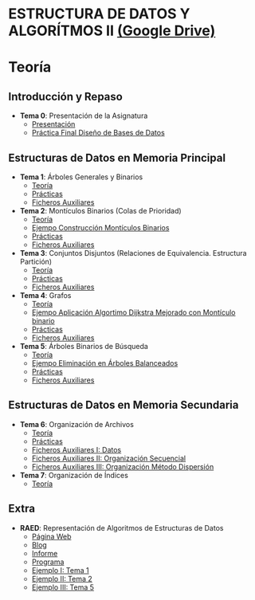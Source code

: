 # ESTRUCTURA DE DATOS Y ALGORÍTMOS II [(Google Drive)](https://drive.google.com/drive/u/0/folders/1SFqEo0f_5WLlTuv_YFaX4MJ5Q9lhwuSq)

# Teoría
## Introducción y Repaso
  - **Tema 0**: Presentación de la Asignatura
    - [Presentación](https://drive.google.com/open?id=19Ob8jzq0mq0MfXlHehlx8O5vshSVrR3l)
    - [Práctica Final Diseño de Bases de Datos](https://github.com/su1c1d3jerk/ingenieria-informatica-usal/tree/master/02-SEGUNDO/ESTRUCTURA%20DE%20DATOS%20Y%20ALGOR%C3%8DTMOS%20II/EJEMPLOS%20Y%20ARCHIVOS%20AUXILIARES/02.%20entregaTAD2018/entregaTAD)
## Estructuras de Datos en Memoria Principal
  - **Tema 1**: Árboles Generales y Binarios
    - [Teoría](https://drive.google.com/open?id=1avWdYHCFGsOOS6Se7IxD4wAl9uKKGylJ)
    - [Prácticas](https://drive.google.com/open?id=1wA8uJrp-z4lqJUhu954R-UR20V-kjXdT)
    - [Ficheros Auxiliares](https://github.com/su1c1d3jerk/ingenieria-informatica-usal/tree/master/02-SEGUNDO/ESTRUCTURA%20DE%20DATOS%20Y%20ALGOR%C3%8DTMOS%20II/EJEMPLOS%20Y%20ARCHIVOS%20AUXILIARES/05.%20arbolBinario)
  - **Tema 2**: Montículos Binarios (Colas de Prioridad)
    - [Teoría](https://drive.google.com/open?id=1qLk9m6vratlz7P4icV6SFcCJq8tg7t2S)
    - [Ejempo Construcción Montículos Binarios](https://drive.google.com/open?id=1wUe3U_8qJBY-8wWa3Vj7sBPwPfOTOfWW)
    - [Prácticas](https://drive.google.com/open?id=1hy-Gx-JHpb554vU1SA1PbNl9N8vRxY-q)
    - [Ficheros Auxiliares](https://github.com/su1c1d3jerk/ingenieria-informatica-usal/tree/master/02-SEGUNDO/ESTRUCTURA%20DE%20DATOS%20Y%20ALGOR%C3%8DTMOS%20II/EJEMPLOS%20Y%20ARCHIVOS%20AUXILIARES/09.%20monticuloBinario)
  - **Tema 3**: Conjuntos Disjuntos (Relaciones de Equivalencia. Estructura Partición)
    - [Teoría](https://drive.google.com/open?id=1ftKTROZT0COeGhl0upWXDBAFczLLZ_Ta)
    - [Prácticas](https://drive.google.com/open?id=1adroVgu_D8U-NRqAAZy8uVlwRCzj84Ds)
    - [Ficheros Auxiliares](https://github.com/su1c1d3jerk/ingenieria-informatica-usal/tree/master/02-SEGUNDO/ESTRUCTURA%20DE%20DATOS%20Y%20ALGOR%C3%8DTMOS%20II/EJEMPLOS%20Y%20ARCHIVOS%20AUXILIARES/11.%20conjuntosDisjuntos/conjuntos)
  - **Tema 4**: Grafos
    - [Teoría](https://drive.google.com/open?id=1yytf1ZeIbz8oshc7lMa4osnlxCDSJjbd)
    - [Ejempo Aplicación Algortimo Dijkstra Mejorado con Montículo binario](https://drive.google.com/open?id=1MZZFrwFvjO2NDGkbbJiUICPTcOFZDj5J)
    - [Prácticas](https://drive.google.com/open?id=1DmgYwkuvTI5r5VhwDUr4uV5hE6cHZMKD)
    - [Ficheros Auxiliares](https://github.com/su1c1d3jerk/ingenieria-informatica-usal/tree/master/02-SEGUNDO/ESTRUCTURA%20DE%20DATOS%20Y%20ALGOR%C3%8DTMOS%20II/EJEMPLOS%20Y%20ARCHIVOS%20AUXILIARES/15.%20grafos2017)
  - **Tema 5**: Árboles Binarios de Búsqueda
    - [Teoría](https://drive.google.com/open?id=1UULIsS3308OWbE-ptq5FCcakMw9zMWHE)
    - [Ejempo Eliminación en Árboles Balanceados](https://drive.google.com/open?id=1dvHoDWu4r8G3IKye0iUychszMc19csfB)
    - [Prácticas](https://drive.google.com/open?id=1B64N91q55ugNBuHSHNWQhQqa6b5wexqh)
    - [Ficheros Auxiliares](https://github.com/su1c1d3jerk/ingenieria-informatica-usal/tree/master/02-SEGUNDO/ESTRUCTURA%20DE%20DATOS%20Y%20ALGOR%C3%8DTMOS%20II/EJEMPLOS%20Y%20ARCHIVOS%20AUXILIARES/19.%20abbusqueda)
## Estructuras de Datos en Memoria Secundaria
  - **Tema 6**: Organización de Archivos
    - [Teoría](https://drive.google.com/open?id=1BHozTQBtH5vfcVj5-L2-q8MofIBz0Sp1)
    - [Prácticas](https://drive.google.com/open?id=14Zk3TQmj-UI24sY0RU_FmZfQGeRy92o_)
    - [Ficheros Auxiliares I: Datos](https://github.com/su1c1d3jerk/ingenieria-informatica-usal/tree/master/02-SEGUNDO/ESTRUCTURA%20DE%20DATOS%20Y%20ALGOR%C3%8DTMOS%20II/EJEMPLOS%20Y%20ARCHIVOS%20AUXILIARES/22.%20Ayuda%20Realizaci%C3%B3n%20Pr%C3%A1cticas)
    - [Ficheros Auxiliares II: Organización Secuencial](https://github.com/su1c1d3jerk/ingenieria-informatica-usal/tree/master/02-SEGUNDO/ESTRUCTURA%20DE%20DATOS%20Y%20ALGOR%C3%8DTMOS%20II/EJEMPLOS%20Y%20ARCHIVOS%20AUXILIARES/23.%20Organizaci%C3%B3n%20Secuencial)
    - [Ficheros Auxiliares III: Organización Método Dispersión](https://github.com/su1c1d3jerk/ingenieria-informatica-usal/tree/master/02-SEGUNDO/ESTRUCTURA%20DE%20DATOS%20Y%20ALGOR%C3%8DTMOS%20II/EJEMPLOS%20Y%20ARCHIVOS%20AUXILIARES/24.%20Organizaci%C3%B3n%20M%C3%A9todo%20Dispersi%C3%B3n)
  - **Tema 7**: Organización de Índices
    - [Teoría](https://drive.google.com/open?id=1eQEF3QiAUB22KIQZIetmprCi1Zv5jEy2)
## Extra
  - **RAED**: Representación de Algoritmos de Estructuras de Datos
    - [Página Web](http://raed.usal.es/)
    - [Blog](http://avellano.fis.usal.es/~ciglesias/)
    - [Informe](https://drive.google.com/open?id=1B20yxJLeIX5zYnYYNrosXue-NnX8MoeZ)
    - [Programa](https://github.com/su1c1d3jerk/ingenieria-informatica-usal/tree/master/02-SEGUNDO/ESTRUCTURA%20DE%20DATOS%20Y%20ALGOR%C3%8DTMOS%20II/EJEMPLOS%20Y%20ARCHIVOS%20AUXILIARES/E02.%20raed)
    - [Ejemplo I: Tema 1](https://github.com/su1c1d3jerk/ingenieria-informatica-usal/tree/master/02-SEGUNDO/ESTRUCTURA%20DE%20DATOS%20Y%20ALGOR%C3%8DTMOS%20II/EJEMPLOS%20Y%20ARCHIVOS%20AUXILIARES/E03.%20tema1RAED)
    - [Ejemplo II: Tema 2](https://github.com/su1c1d3jerk/ingenieria-informatica-usal/tree/master/02-SEGUNDO/ESTRUCTURA%20DE%20DATOS%20Y%20ALGOR%C3%8DTMOS%20II/EJEMPLOS%20Y%20ARCHIVOS%20AUXILIARES/E04.%20tema2RAED)
    - [Ejemplo III: Tema 5](https://github.com/su1c1d3jerk/ingenieria-informatica-usal/tree/master/02-SEGUNDO/ESTRUCTURA%20DE%20DATOS%20Y%20ALGOR%C3%8DTMOS%20II/EJEMPLOS%20Y%20ARCHIVOS%20AUXILIARES/E05.%20tema5RAED)
